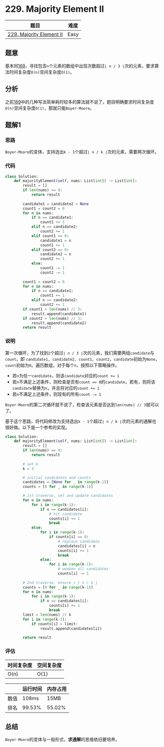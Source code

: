 # 229. Majority Element II

| 题目 | 难度 |
| ---- | ---- |
| [229. Majority Element II](https://leetcode.com/problems/majority-element-ii/) | Easy |

## 题意

基本同[169](169.md)，寻找包含`n`个元素的数组中出现次数超过`⌊ n / 3 ⌋`次的元素，要求算法时间复杂度`O(n)`空间复杂度`O(1)`。

## 分析

之前[169](169.md)中的几种写法简单耗时较多的算法就不说了，题目明确要求时间复杂度`O(n)`空间复杂度`O(1)`，那就只能`Boyer-Moore`。

## 题解1

### 思路

`Boyer-Moore`的变体，支持选出`k - 1`个超过`⌊ n / k ⌋`次的元素，需要两次循环。

### 代码

```python
class Solution:
    def majorityElement(self, nums: List[int]) -> List[int]:
        result = []
        if len(nums) == 0:
            return result
        
        candidate1 = candidate2 = None
        count1 = count2 = 0
        for n in nums:
            if n == candidate1:
                count1 += 1
            elif n == candidate2:
                count2 += 1
            elif count1 == 0:
                candidate1 = n
                count1 += 1
            elif count2 == 0:
                candidate2 = n
                count2 += 1
            else:
                count1 -= 1
                count2 -= 1
        
        count1 = count2 = 0
        for n in nums:
            if n == candidate1:
                count1 += 1
            elif n == candidate2:
                count2 += 1
        if count1 > len(nums) // 3:
            result.append(candidate1)
        if count2 > len(nums) // 3:
            result.append(candidate2)
        return result
```

### 说明

第一次循环，为了找到`2`个超过`⌊ n / 3 ⌋`次的元素，我们需要两组`candidate`与`count`，即 `candidate1, candidate2, count1, count2`，`candidate`初始为`None`，`count`初始为`0`。遍历数组，对于每个`n`，按照以下策略操作。

- 若`n`为任一`candidate`，则该`candidate`对应的`count += 1`
- 若`n`不满足上述条件，则检查是否有`count == 0`的`candidate`，若有，则将该`candidate`替换为`n`，并且将对应的`count += 1`
- 若`n`不满足上述条件，则现有的所有`count -= 1`

`Boyer-Moore`的第二次循环就不说了，检查该元素是否达到`len(nums) // 3`就可以了。

基于这个思路，将代码修改为支持选出`k - 1`个超过`⌊ n / k ⌋`次的元素的通解也很好做。以下是一个参考的实现。

```python
class Solution:
    def majorityElement(self, nums: List[int]) -> List[int]:
        result = []
        if len(nums) == 0:
            return result
        
        # set k
        k = 3

        # initial candidates and counts
        candidates = [None for _ in range(k-1)]
        counts = [0 for _ in range(k-1)]

        # 1st traverse, set and update candidates
        for n in nums:
            for i in range(k-1):
                if n == candidates[i]:
                    # hit candidate
                    counts[i] += 1
                    break
            else:
                for i in range(k-1):
                    if counts[i] == 0:
                        # replace candidate
                        candidates[i] = n
                        counts[i] += 1
                        break
                else:
                    for i in range(k-1):
                        # weaken all candidates
                        counts[i] -= 1
        
        # 2nd traverse, ensure > ⌊ n / k ⌋
        counts = [0 for _ in range(k-1)]
        for n in nums:
            for i in range(k-1):
                if n == candidates[i]:
                    counts[i] += 1
                    break
        limit = len(nums) // k
        for i in range(k-1):
            if counts[i] > limit:
                result.append(candidates[i])
        
        return result
```

### 评估

| 时间复杂度 | 空间复杂度 |
| ---- | ---- |
| O(n) | O(1) |

| | 运行时间 | 内存占用 |
| ---- | ---- | ---- |
| 数值 | 108ms | 15MB |
| 排名 | 99.53% | 55.02% |

## 总结

`Boyer-Moore`的变体与一般形式，**求通解**的思维依旧要培养。
